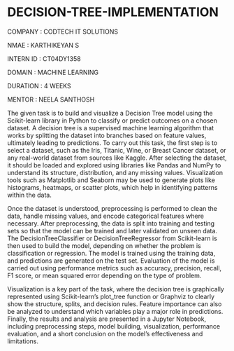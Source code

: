 # DECISION-TREE-IMPLEMENTATION

COMPANY   : CODTECH IT SOLUTIONS

NMAE      : KARTHIKEYAN S

INTERN ID : CT04DY1358

DOMAIN    : MACHINE LEARNING

DURATION :  4 WEEKS

MENTOR    : NEELA SANTHOSH

The given task is to build and visualize a Decision Tree model using the Scikit-learn library in Python to classify or predict outcomes on a chosen dataset. A decision tree is a supervised machine learning algorithm that works by splitting the dataset into branches based on feature values, ultimately leading to predictions. To carry out this task, the first step is to select a dataset, such as the Iris, Titanic, Wine, or Breast Cancer dataset, or any real-world dataset from sources like Kaggle. After selecting the dataset, it should be loaded and explored using libraries like Pandas and NumPy to understand its structure, distribution, and any missing values. Visualization tools such as Matplotlib and Seaborn may be used to generate plots like histograms, heatmaps, or scatter plots, which help in identifying patterns within the data.

Once the dataset is understood, preprocessing is performed to clean the data, handle missing values, and encode categorical features where necessary. After preprocessing, the data is split into training and testing sets so that the model can be trained and later validated on unseen data. The DecisionTreeClassifier or DecisionTreeRegressor from Scikit-learn is then used to build the model, depending on whether the problem is classification or regression. The model is trained using the training data, and predictions are generated on the test set. Evaluation of the model is carried out using performance metrics such as accuracy, precision, recall, F1 score, or mean squared error depending on the type of problem.

Visualization is a key part of the task, where the decision tree is graphically represented using Scikit-learn’s plot\_tree function or Graphviz to clearly show the structure, splits, and decision rules. Feature importance can also be analyzed to understand which variables play a major role in predictions. Finally, the results and analysis are presented in a Jupyter Notebook, including preprocessing steps, model building, visualization, performance evaluation, and a short conclusion on the model’s effectiveness and limitations.
